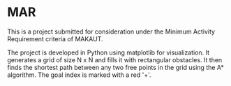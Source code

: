 # MAR

This is a project submitted for consideration under the Minimum Activity Requirement criteria of MAKAUT.

The project is developed in Python using matplotlib for visualization. It generates a grid of size N x N and fills it with rectangular obstacles. It then finds the shortest path between any two free points in the grid using the A* algorithm. The goal index is marked with a red '+'.
